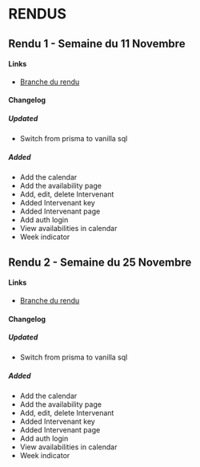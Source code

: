 # RENDUS


## Rendu 1 - Semaine du 11 Novembre

#### Links
  - [Branche du rendu](https://github.com/isaacdemeers/sae-501/tree/RENDU1)
 
#### Changelog

##### Updated 
- Switch from prisma to vanilla sql

##### Added
- Add the calendar
- Add the availability page
- Add, edit, delete Intervenant
- Added Intervenant key
- Added Intervenant page
- Add auth login
- View availabilities in calendar
- Week indicator

## Rendu 2 - Semaine du 25 Novembre

#### Links
  - [Branche du rendu](https://github.com/isaacdemeers/sae-501/tree/RENDU2)
 
#### Changelog

##### Updated 
- Switch from prisma to vanilla sql

##### Added
- Add the calendar
- Add the availability page
- Add, edit, delete Intervenant
- Added Intervenant key
- Added Intervenant page
- Add auth login
- View availabilities in calendar
- Week indicator



